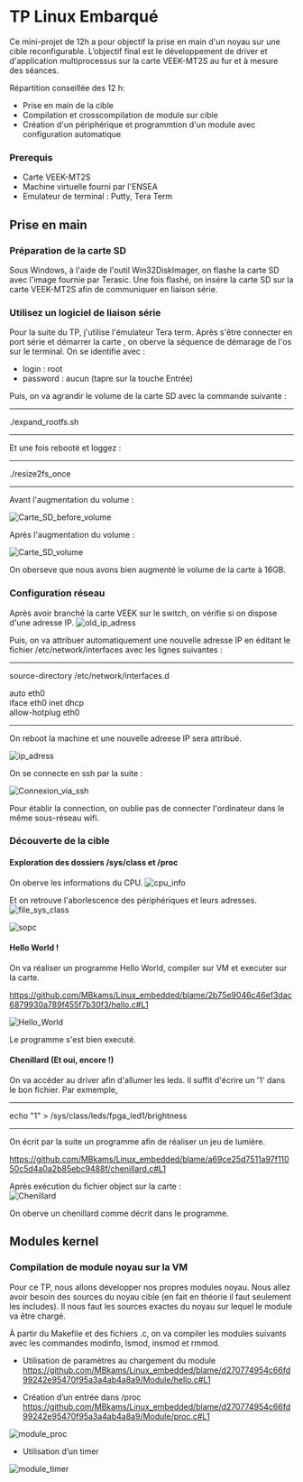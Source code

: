 # TP Linux Embarqué

Ce mini-projet de 12h a pour objectif la prise en main d'un noyau sur une cible reconfigurable. L’objectif final est le développement de driver et d'application multiprocessus sur la carte VEEK-MT2S au fur et à mesure des séances. 

Répartition conseillée des 12 h:
- Prise en main de la cible 
- Compilation et crosscompilation de module sur cible
- Création d'un périphérique et programmtion d'un module avec configuration automatique

### Prerequis
- Carte VEEK-MT2S
- Machine virtuelle fourni par l'ENSEA
- Emulateur de terminal : Putty, Tera Term

## Prise en main

### Préparation de la carte SD
Sous Windows, à l'aide de l'outil Win32DiskImager, on flashe la carte SD avec l'image fournie par Terasic.
Une fois flashé, on insére la carte SD sur la carte VEEK-MT2S afin de communiquer en liaison série.

### Utilisez un logiciel de liaison série

Pour la suite du TP, j'utilise l'émulateur Tera term.
Après s'être connecter en port série et démarrer la carte , on oberve la séquence de démarage de l'os sur le terminal.
On se identifie avec : 
- login : root
- password : aucun (tapre sur la touche Entrée)

Puis, on va agrandir le volume de la carte SD avec la commande suivante : 
***
./expand_rootfs.sh
***
Et une fois rebooté et loggez : 
***
./resize2fs_once
***

Avant l'augmentation du volume :

![Carte_SD_before_volume](https://github.com/MBkams/Linux_embedded/assets/105196572/3d7ac45f-84e6-4e96-86d0-fd810a660543)

Après l'augmentation du volume :

![Carte_SD_volume](https://github.com/MBkams/Linux_embedded/assets/105196572/c10b3e7b-f1df-4f87-b3ec-595b507b8258)

On oberseve que nous avons bien augmenté le volume de la carte à 16GB.

### Configuration réseau

Après avoir branché la carte VEEK sur le switch, on vérifie si on dispose d'une adresse IP.
![old_ip_adress](https://github.com/MBkams/Linux_embedded/assets/105196572/e4caecc6-9e7f-4fd8-9dd9-b9a2f9d76344)

Puis, on va attribuer automatiquement une nouvelle adresse IP en éditant le fichier /etc/network/interfaces avec les lignes suivantes : 

***
source-directory /etc/network/interfaces.d  

auto eth0  
iface eth0 inet dhcp  
allow-hotplug eth0  
***

On reboot la machine et une nouvelle adreese IP sera attribué.  

![ip_adress](https://github.com/MBkams/Linux_embedded/assets/105196572/9e64eb3c-fd2b-4235-91d3-f3b7d02758e2)

On se connecte en ssh par la suite :

![Connexion_via_ssh](https://github.com/MBkams/Linux_embedded/assets/105196572/70b5cc84-6579-48f9-b8d2-b2a3d964a0fb)

Pour établir la connection, on oublie pas de connecter l'ordinateur dans le même sous-réseau wifi.

### Découverte de la cible

#### Exploration des dossiers /sys/class et /proc

On oberve les informations du CPU.
![cpu_info](https://github.com/MBkams/Linux_embedded/assets/105196572/f8b74caf-0a58-47b4-9ea7-aa6f6d856708)

Et on retrouve l'aborlescence des périphériques et leurs adresses.
![file_sys_class](https://github.com/MBkams/Linux_embedded/assets/105196572/91930f66-f96c-4ce4-b8f3-d0a2c971c497)

![sopc](https://github.com/MBkams/Linux_embedded/assets/105196572/0db3c50b-a30d-40b0-a7b4-57442e9ccf09)

#### Hello World !

On va réaliser un programme Hello World, compiler sur VM et executer sur la carte.

https://github.com/MBkams/Linux_embedded/blame/2b75e9046c46ef3dac6879930a789f455f7b30f3/hello.c#L1

![Hello_World](https://github.com/MBkams/Linux_embedded/assets/105196572/3179e6f6-7c72-4e53-9cb2-2116b468d9e8)

Le programme s'est bien executé.  

#### Chenillard (Et oui, encore !)

On va accéder au driver afin d'allumer les leds. Il suffit d'écrire un '1' dans le bon fichier.
Par exmemple,

***
echo "1" > /sys/class/leds/fpga_led1/brightness
***

On écrit par la suite un programme afin de réaliser un jeu de lumière.  

https://github.com/MBkams/Linux_embedded/blame/a69ce25d7511a97f11050c5d4a0a2b85ebc9488f/chenillard.c#L1

Après exécution du fichier object sur la carte :  
![Chenillard](https://github.com/MBkams/Linux_embedded/assets/105196572/1824e710-aa77-4a34-b9b6-081154fd1485)

On oberve un chenillard comme décrit dans le programme.

## Modules kernel

### Compilation de module noyau sur la VM

Pour ce TP, nous allons développer nos propres modules noyau. Nous allez avoir besoin des sources du noyau cible (en fait en théorie il faut seulement les includes). Il nous faut les sources exactes du noyau sur lequel le module va être
chargé. 

À partir du Makefile et des fichiers .c, on va compiler les modules suivants avec les commandes modinfo, lsmod, insmod et rmmod.

- Utilisation de paramètres au chargement du module  
https://github.com/MBkams/Linux_embedded/blame/d270774954c66fd99242e95470f95a3a4ab4a8a9/Module/hello.c#L1

- Création d’un entrée dans /proc  
https://github.com/MBkams/Linux_embedded/blame/d270774954c66fd99242e95470f95a3a4ab4a8a9/Module/proc.c#L1

![module_proc](https://github.com/MBkams/Linux_embedded/assets/105196572/60bf5aad-390d-4a65-aabe-2b51fa4220a9)


- Utilisation d’un timer
 
![module_timer](https://github.com/MBkams/Linux_embedded/assets/105196572/8109fccc-a2d3-4a7a-b3c2-68d930274d53)

